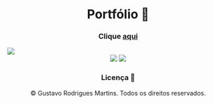 <h1 align="center">Portfólio 📝</h1>
   
<h3 align="center">Clique <a href="https://projects-gustavo.github.io/">aqui</a></h3>   
<img src="https://cdn.discordapp.com/attachments/876799799255531523/1064661427853480036/portfolio.jpg">
<div align="center">
    <img src="https://img.shields.io/badge/React-20232A?style=for-the-badge&logo=react&logoColor=61DAFB" />
    <img src="https://img.shields.io/badge/Tailwind_CSS-38B2AC?style=for-the-badge&logo=tailwind-css&logoColor=white" />
</div>

<h3 align="center">Licença 🚫</h3>
<p align="center">© Gustavo Rodrigues Martins. Todos os direitos reservados.</p>
